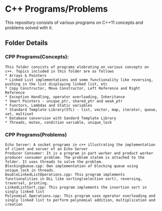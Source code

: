 # C++ Programs/Problems
This repository consists of various programs on C++11 concepts and problems solved with it.

## Folder Details
### CPP Programs(Concepts): 
    This folder consists of programs elobrating on various concepts on c++. Topics included in this folder are as follows
    * Arrays & Pointers
    * Linked List implementations and some functionality like reversing, pushing in the list displaying linked list, etc
    * Copy Constructor, Move Constructor, Left Reference and Right Reference
    * Exception Handling, operator overloading, Inheritance
    * Smart Pointers - unique_ptr, shared_ptr and weak_ptr
    * Functors, Lambdas and Static variables
    * Standard Template Library(STL) - list, vector, map, iterator, queue, set, multiset
    * Database conversion with Sandard Template Library
    * Threads, mutex, condition variable, unique_lock
    
### CPP Programs(Problems)
    Echo Server: A socket programs in c++ illustrating the implementation of client and server of an Echo Server
    Producer Consumer: It is a program in part worker and product worker producer consumer problem. The problem statem is attached to the folder. It uses threads to solve the problem.
    BlockingQueue.cpp: Own implementation of blocking queue using unique_lock in threads.
    DoubleLinkedListOperations.cpp: This program implements functionalities in DLL like sorting(selection sort), reversing, traversal, printing.
    LinkedListSort.cpp: This program implements the insertion sort in singly linked list
    Polynomial Operations.cpp: This program uses operator overloading and singly linked list to perform polynomial addition, multiplication and creation 
